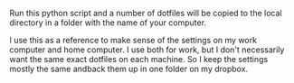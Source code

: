 Run this python script and a number of dotfiles will be copied to the local directory in a folder with the name of your computer.

I use this as a reference to make sense of the settings on my work computer and home computer. I use both for work, but I don't necessarily want the same exact dotfiles on each machine. So I keep the settings mostly the same andback them up in one folder on my dropbox.
